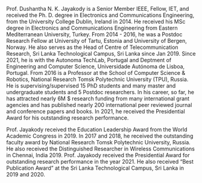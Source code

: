 Prof. Dushantha N. K. Jayakody is a Senior Member IEEE, Fellow, IET, and received the Ph. D. degree in Electronics and Communications Engineering, from the University College Dublin, Ireland in 2014. 
He received his MSc degree in Electronics and Communications Engineering from Eastern Mediterranean University, Turkey. 
From 2014 - 2016, he was a Postdoc Research Fellow at University of Tartu, Estonia and University of Bergen, Norway. 
He also serves as the Head of Centre of Telecommunication Research, Sri Lanka Technological Campus, Sri Lanka since Jan 2019. Since 2021, he is with the Autonoma TechLab, Portugal and Deptment of Engineering and Computer Science, Universidade Autónoma de Lisboa, Portugal.
From 2016 is a Professor at the School of Computer Science & Robotics, National Research Tomsk Polytechnic University (TPU), Russia. 
He is supervising/supervised 15 PhD students and many master and undergraduate students and 5 Postdoc researchers. 
In his career, so far, he has attracted nearly 6M $ research funding from many international grant agencies and has published nearly 200 international peer reviewed journal and conference papers and books. In 2021, he received the Presidential Award for his outstanding research performance.

Prof. Jayakody received the Education Leadership Award from the World Academic Congress in 2019. 
In 2017 and 2018, he received the outstanding faculty award by National Research Tomsk Polytechnic University, Russia.
He also received the Distinguished Researcher in Wireless Communications in Chennai, India 2019. 
Prof. Jayakody received the Presidential Award for outstanding research performance in the year 2021. He also received “Best Publication Award” at the Sri Lanka Technological Campus, Sri Lanka in 2019 and 2020.

